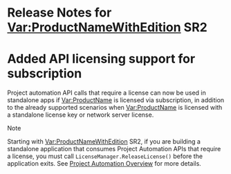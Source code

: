 Release Notes for <Var:ProductNameWithEdition> SR2
===================

# Added API licensing support for subscription
Project automation API calls that require a license can now be used in standalone apps if <Var:ProductName> is licensed via subscription, in addition to the already supported scenarios when <Var:ProductName> is licensed with a standalone license key or network server license.

> [!NOTE]
>
> Starting with <Var:ProductNameWithEdition> SR2, if you are building a standalone application that consumes Project Automation APIs that require a license, you must call `LicenseManager.ReleaseLicense()` before the application exits. See [Project Automation Overview](../projectautomation/overview.md) for more details.
